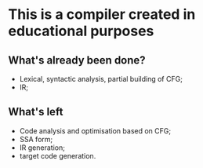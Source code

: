 # This is a compiler created in educational purposes

## What's already been done?
* Lexical, syntactic analysis, partial building of CFG;
* IR;

## What's left
* Code analysis and optimisation based on CFG;
* SSA form;
* IR generation;
* target code generation.
